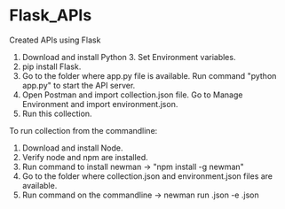 # Flask_APIs
Created APIs using Flask

1. Download and install Python 3. Set Environment variables.
2. pip install Flask.
3. Go to the folder where app.py file is available. Run command "python app.py" to start the API server.
4. Open Postman and import collection.json file. Go to Manage Environment and import environment.json.
5. Run this collection. 


To run collection from the commandline:
1. Download and install Node. 
2. Verify node and npm are installed.
3. Run command to install newman -> "npm install -g newman"
4. Go to the folder where collection.json and environment.json files are available.
5. Run command on the commandline -> newman run <collectionanme>.json -e <environment>.json
